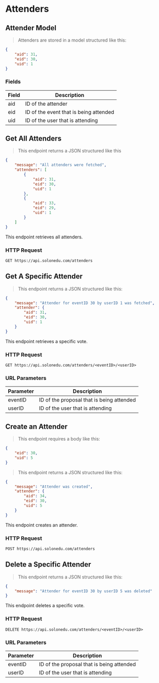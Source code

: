 # Attenders

## Attender Model

> Attenders are stored in a model structured like this:

```json
{
    "aid": 31,
    "eid": 30,
    "uid": 1
}
```

### Fields
Field | Description
----- | -----------
aid | ID of the attender
eid | ID of the event that is being attended
uid | ID of the user that is attending

## Get All Attenders

> This endpoint returns a JSON structured like this

```json
{
    "message": "All attenders were fetched",
    "attenders": [
        {
            "aid": 31,
            "eid": 30,
            "uid": 1
        },
        {
            "aid": 33,
            "eid": 29,
            "uid": 1
        }
    ]
}
```

This endpoint retrieves all attenders.

### HTTP Request

`GET https://api.solonedu.com/attenders`

## Get A Specific Attender

> This endpoint returns a JSON structured like this:

```json
{
    "message": "Attender for eventID 30 by userID 1 was fetched",
    "attender": {
        "aid": 31,
        "eid": 30,
        "uid": 1
    }
}
```

This endpoint retrieves a specific vote.

### HTTP Request

`GET https://api.solonedu.com/attenders/<eventID>/<userID>`

### URL Parameters

Parameter | Description
--------- | -----------
eventID | ID of the proposal that is being attended
userID | ID of the user that is attending

## Create an Attender

> This endpoint requires a body like this:

```json
{
	"eid": 30,
	"uid": 5
}
```

> This endpoint returns a JSON structured like this:

```json
{
    "message": "Attender was created",
    "attender": {
        "aid": 34,
        "eid": 30,
        "uid": 5
    }
}
```

This endpoint creates an attender.

### HTTP Request

`POST https://api.solonedu.com/attenders`

## Delete a Specific Attender

> This endpoint returns a JSON structured like this:

```json
{
    "message": "Attender for eventID 30 by userID 5 was deleted"
}
```

This endpoint deletes a specific vote.

### HTTP Request

`DELETE https://api.solonedu.com/attenders/<eventID>/<userID>`

### URL Parameters

Parameter | Description
--------- | -----------
eventID | ID of the proposal that is being attended
userID | ID of the user that is attending